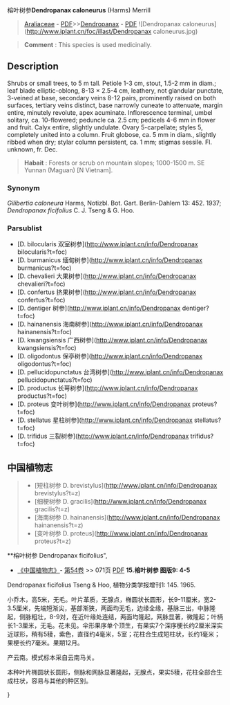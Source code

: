 榕叶树参**Dendropanax caloneurus** (Harms) Merrill

> [Araliaceae](http://www.iplant.cn/info/Araliaceae?t=foc) - [PDF](http://www.iplant.cn/foc/pdf/Araliaceae.pdf)>>[Dendropanax](http://www.iplant.cn/info/Dendropanax?t=foc) - [PDF](http://www.iplant.cn/foc/pdf/Dendropanax.pdf)
![Dendropanax caloneurus](http://www.iplant.cn/foc/illast/Dendropanax caloneurus.jpg)


> **Comment** : 
> This species is used medicinally.

## Description

Shrubs or small trees, to 5 m tall. Petiole 1-3 cm, stout, 1.5-2 mm in diam.; leaf blade elliptic-oblong, 8-13 × 2.5-4 cm, leathery, not glandular punctate, 3-veined at base, secondary veins 8-12 pairs, prominently raised on both surfaces, tertiary veins distinct, base narrowly cuneate to attenuate, margin entire, minutely revolute, apex acuminate. Inflorescence terminal, umbel solitary, ca. 10-flowered; peduncle ca. 2.5 cm; pedicels 4-6 mm in flower and fruit. Calyx entire, slightly undulate. Ovary 5-carpellate; styles 5, completely united into a column. Fruit globose, ca. 5 mm in diam., slightly ribbed when dry; stylar column persistent, ca. 1 mm; stigmas sessile. Fl. unknown, fr. Dec.


> **Habait** : 
> Forests or scrub on mountain slopes; 1000-1500 m. SE Yunnan (Maguan) [N Vietnam].

### Synonym
*Gilibertia caloneura* Harms, Notizbl. Bot. Gart. Berlin-Dahlem 13: 452. 1937; *Dendropanax ficifolius* C. J. Tseng & G. Hoo.

### Parsublist

* [D.  bilocularis  双室树参](http://www.iplant.cn/info/Dendropanax bilocularis?t=foc)
* [D.  burmanicus  缅甸树参](http://www.iplant.cn/info/Dendropanax burmanicus?t=foc)
* [D.  chevalieri  大果树参](http://www.iplant.cn/info/Dendropanax chevalieri?t=foc)
* [D.  confertus  挤果树参](http://www.iplant.cn/info/Dendropanax confertus?t=foc)
* [D.  dentiger  树参](http://www.iplant.cn/info/Dendropanax dentiger?t=foc)
* [D.  hainanensis  海南树参](http://www.iplant.cn/info/Dendropanax hainanensis?t=foc)
* [D.  kwangsiensis  广西树参](http://www.iplant.cn/info/Dendropanax kwangsiensis?t=foc)
* [D.  oligodontus  保亭树参](http://www.iplant.cn/info/Dendropanax oligodontus?t=foc)
* [D.  pellucidopunctatus  台湾树参](http://www.iplant.cn/info/Dendropanax pellucidopunctatus?t=foc)
* [D.  productus  长萼树参](http://www.iplant.cn/info/Dendropanax productus?t=foc)
* [D.  proteus  变叶树参](http://www.iplant.cn/info/Dendropanax proteus?t=foc)
* [D.  stellatus  星柱树参](http://www.iplant.cn/info/Dendropanax stellatus?t=foc)
* [D.  trifidus  三裂树参](http://www.iplant.cn/info/Dendropanax trifidus?t=foc)


## 中国植物志

> * [短柱树参  D.  brevistylus](http://www.iplant.cn/info/Dendropanax brevistylus?t=z)
> * [细梗树参  D.  gracilis](http://www.iplant.cn/info/Dendropanax gracilis?t=z)
> * [海南树参  D.  hainanensis](http://www.iplant.cn/info/Dendropanax hainanensis?t=z)
> * [变叶树参  D.  proteus](http://www.iplant.cn/info/Dendropanax proteus?t=z)


**榕叶树参 Dendropanax ficifolius",


* [《中国植物志》](http://www.iplant.cn/frps)- [第54卷](http://www.iplant.cn/frps/vol/54) >> 071页 [PDF](http://www.iplant.cn/frps/pdf/54/071.PDF)
**15.榕叶树参 图版9: 4-5**

Dendropanax ficifolius Tseng & Hoo, 植物分类学报增刊1: 145. 1965.

小乔木，高5米，无毛。叶片革质，无腺点，椭圆状长圆形，长9-11厘米，宽2-3.5厘米，先端短渐尖，基部渐狭，两面均无毛，边缘全缘，基脉三出，中脉隆起，侧脉粗壮，8-9对，在近叶缘处连结，两面均隆起，网脉显著，微隆起；叶柄长1-3厘米，无毛。花未见。伞形果序单个顶生，有果实7个深序梗长约2厘米深实近球形，稍有5稜，紫色，直径约4毫米，5室；花柱合生成短柱状，长约1毫米；果梗长约7毫米。果期12月。

产云南。模式标本采自云南马关。

本种叶片椭圆状长圆形，侧脉和网脉显著隆起，无腺点，果实5稜，花柱全部合生成柱状，容易与其他的种区别。

}